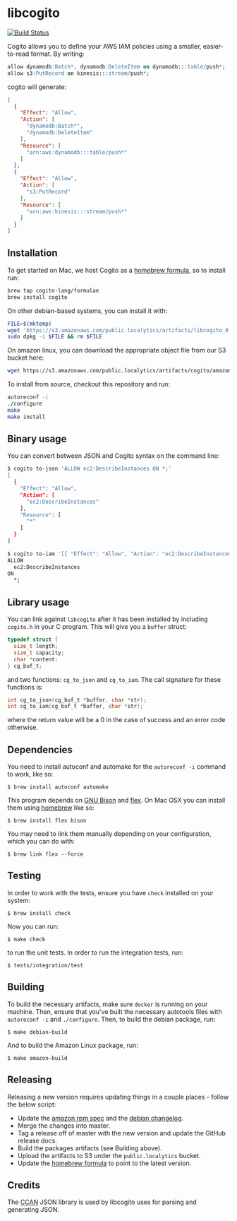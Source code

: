 # libcogito

[![Build Status](https://travis-ci.com/cogito-lang/libcogito.svg?branch=master)](https://travis-ci.com/cogito-lang/libcogito)

Cogito allows you to define your AWS IAM policies using a smaller, easier-to-read format. By writing:

```sql
allow dynamodb:Batch*, dynamodb:DeleteItem on dynamodb:::table/push*;
allow s3:PutRecord on kinesis:::stream/push*;
```

cogito will generate:

```json
[
  {
    "Effect": "Allow",
    "Action": [
      "dynamodb:Batch*",
      "dynamodb:DeleteItem"
    ],
    "Resource": [
      "arn:aws:dynamodb:::table/push*"
    ]
  },
  {
    "Effect": "Allow",
    "Action": [
      "s3:PutRecord"
    ],
    "Resource": [
      "arn:aws:kinesis:::stream/push*"
    ]
  }
]
```

## Installation

To get started on Mac, we host Cogito as a [homebrew formula](https://github.com/cogito-lang/homebrew-formulae), so to install run:
 
```sh
brew tap cogito-lang/formulae
brew install cogito
```
 
On other debian-based systems, you can install it with:
 
```sh
FILE=$(mktemp)
wget 'https://s3.amazonaws.com/public.localytics/artifacts/libcogito_0.2.0-1_amd64.deb' -qO $FILE
sudo dpkg -i $FILE && rm $FILE
```
 
On amazon linux, you can download the appropriate object file from our S3 bucket here:
 
```sh
wget https://s3.amazonaws.com/public.localytics/artifacts/cogito/amazon/libcogito.so
```

To install from source, checkout this repository and run:

```sh
autoreconf -i
./configure
make
make install
```

## Binary usage

You can convert between JSON and Cogito syntax on the command line:

```bash
$ cogito to-json 'ALLOW ec2:DescribeInstances ON *;'
[
  {
    "Effect": "Allow",
    "Action": [
      "ec2:DescribeInstances"
    ],
    "Resource": [
      "*"
    ]
  }
]

$ cogito to-iam '[{ "Effect": "Allow", "Action": "ec2:DescribeInstances", "Resource": "*" }]'
ALLOW
  ec2:DescribeInstances
ON
  *;
```

## Library usage

You can link against `libcogito` after it has been installed by including `cogito.h` in your C program. This will give you a `buffer` struct:

```c
typedef struct {
  size_t length;
  size_t capacity;
  char *content;
} cg_buf_t;
```

and two functions: `cg_to_json` and `cg_to_iam`. The call signature for these functions is:

```c
int cg_to_json(cg_buf_t *buffer, char *str);
int cg_to_iam(cg_buf_t *buffer, char *str);
```

where the return value will be a 0 in the case of success and an error code otherwise.

## Dependencies

You need to install autoconf and automake for the `autoreconf -i` command to
work, like so:

    $ brew install autoconf automake

This program depends on [GNU Bison](https://www.gnu.org/software/bison/) and [flex](http://flex.sourceforge.net/). On Mac OSX you can install them using [homebrew](http://brew.sh/) like so:

    $ brew install flex bison

You may need to link them manually depending on your configuration, which you can do with:

    $ brew link flex --force

## Testing

In order to work with the tests, ensure you have `check` installed on your system:

    $ brew install check

Now you can run:

    $ make check

to run the unit tests. In order to run the integration tests, run:

    $ tests/integration/test

## Building

To build the necessary artifacts, make sure `docker` is running on your machine. Then, ensure that you've built the necessary autotools files with `autoreconf -i` and `./configure`. Then, to build the debian package, run:

    $ make debian-build

And to build the Amazon Linux package, run:

    $ make amazon-build

## Releasing

Releasing a new version requires updating things in a couple places - follow the below script:

- Update the [amazon rpm spec](amazon/libcogito.spec) and the [debian changelog](debian/changelog).
- Merge the changes into master.
- Tag a release off of master with the new version and update the GitHub release docs.
- Build the packages artifacts (see Building above).
- Upload the artifacts to S3 under the `public.localytics` bucket.
- Update the [homebrew formula](https://github.com/cogito-lang/homebrew-formulae/blob/master/Formula/cogito.rb) to point to the latest version.

## Credits

The [CCAN](https://ccodearchive.net/) JSON library is used by libcogito uses for parsing and generating JSON.
